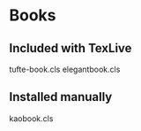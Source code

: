 # Books

## Included with TexLive

tufte-book.cls
elegantbook.cls

## Installed manually

kaobook.cls
